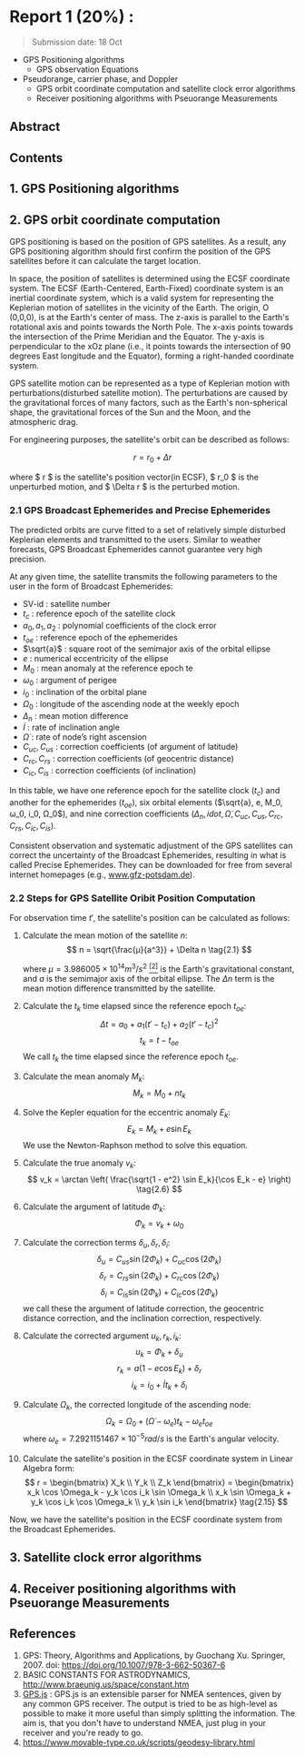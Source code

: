 # Report 1 (20%) : 
> Submission date: 18 Oct

- GPS Positioning algorithms
    - GPS observation Equations
- Pseudorange, carrier phase, and Doppler
    - GPS orbit coordinate computation and satellite clock error algorithms
    - Receiver positioning algorithms with Pseuorange Measurements

## Abstract

## Contents

## 1. GPS Positioning algorithms

## 2. GPS orbit coordinate computation

GPS positioning is based on the position of GPS satellites. As a result, any GPS positioning algorithm should first confirm the position of the GPS satellites before it can calculate the target location. 

In space, the position of satellites is determined using the ECSF coordinate system. The ECSF (Earth-Centered, Earth-Fixed) coordinate system is an inertial coordinate system, which is a valid system for representing the Keplerian motion of satellites in the vicinity of the Earth. The origin, O (0,0,0), is at the Earth's center of mass. The z-axis is parallel to the Earth's rotational axis and points towards the North Pole. The x-axis points towards the intersection of the Prime Meridian and the Equator. The y-axis is perpendicular to the xOz plane (i.e., it points towards the intersection of 90 degrees East longitude and the Equator), forming a right-handed coordinate system.

GPS satellite motion can be represented as a type of Keplerian motion with perturbations(disturbed satellite motion). The perturbations are caused by the gravitational forces of many factors, such as the Earth's non-spherical shape, the gravitational forces of the Sun and the Moon, and the atmospheric drag.

For engineering purposes, the satellite's orbit can be described as follows:

$$ r = r_0 + \Delta r \tag{2.1} $$

where $ r $ is the satellite's position vector(in ECSF), $ r_0 $ is the unperturbed motion, and $ \Delta r $ is the perturbed motion. 

### 2.1 GPS Broadcast Ephemerides and Precise Ephemerides
The predicted orbits are curve fitted to a set of relatively simple disturbed Keplerian elements and transmitted to the users. Similar to weather forecasts, GPS Broadcast Ephemerides cannot guarantee very high precision. 

At any given time, the satellite transmits the following parameters to the user in the form of Broadcast Ephemerides:

- SV-id : satellite number 
- $t_c$ : reference epoch of the satellite clock 
- $a_0, a_1, a_2$ : polynomial coefficients of the clock error 
- $t_{oe}$ : reference epoch of the ephemerides 
- $\sqrt{a}$ : square root of the semimajor axis of the orbital ellipse 
- $e$ : numerical eccentricity of the ellipse 
- $M_0$ : mean anomaly at the reference epoch te 
- $ω_0$ : argument of perigee 
- $i_0$ : inclination of the orbital plane 
- $Ω_0$ : longitude of the ascending node at the weekly epoch 
- $Δ_n$ : mean motion difference 
- $\dot{I}$ : rate of inclination angle 
- $\dot{\Omega}$ : rate of node’s right ascension 
- $C_{uc}, C_{us}$ : correction coefficients (of argument of latitude) 
- $C_{rc}, C_{rs}$ : correction coefficients (of geocentric distance) 
- $C_{ic}, C_{is}$ : correction coefficients (of inclination) 

In this table, we have one reference epoch for the satellite clock ($t_c$) and another for the ephemerides ($t_{oe}$), six orbital elements ($\sqrt{a}, e, M_0, ω_0, i_0, Ω_0$), and nine correction coefficients ($Δ_n, idot, \dot{\Omega}, C_{uc}, C_{us}, C_{rc}, C_{rs}, C_{ic}, C_{is}$).

Consistent observation and systematic adjustment of the GPS satellites can correct the uncertainty of the Broadcast Ephemerides, resulting in what is called Precise Ephemerides. They can be downloaded for free from several internet homepages (e.g., www.gfz-potsdam.de).

### 2.2 Steps for GPS Satellite Oribit Position Computation

For observation time $t'$, the satellite's position can be calculated as follows:

1. Calculate the mean motion of the satellite $n$:
    $$ n = \sqrt{\frac{μ}{a^3}} + \Delta n \tag{2.1} $$

    where $μ = 3.986005 × 10^{14} m^3/s^2$ [$^{[2]}$](http://www.braeunig.us/space/constant.htm) is the Earth's gravitational constant, and $a$ is the semimajor axis of the orbital ellipse. The $\Delta n$ term is the mean motion difference transmitted by the satellite.

2. Calculate the $t_k$ time elapsed since the reference epoch $t_{oe}$:
    $$ \Delta t = a_0 + a_1(t' - t_c) + a_2(t' - t_c)^2 \tag{2.2} $$
    $$ t_k = t - t_{oe} \tag{2.3} $$
    We call $t_k$ the time elapsed since the reference epoch $t_{oe}$.
3. Calculate the mean anomaly $M_k$:
    $$ M_k = M_0 + n t_k \tag{2.4} $$
4. Solve the Kepler equation for the eccentric anomaly $E_k$:
    $$ E_k = M_k + e \sin E_k \tag{2.5} $$
    We use the Newton-Raphson method to solve this equation. 
5. Calculate the true anomaly $v_k$:
    $$ v_k = \arctan \left( \frac{\sqrt{1 - e^2} \sin E_k}{\cos E_k - e} \right) \tag{2.6} $$
6. Calculate the argument of latitude $\Phi_k$:
    $$ \Phi_k = v_k + ω_0 \tag{2.7} $$
7. Calculate the correction terms $\delta_u, \delta_r, \delta_i$:
    $$ \delta_u = C_{us} \sin(2\Phi_k) + C_{uc} \cos(2\Phi_k) \tag{2.8} $$
    $$ \delta_r = C_{rs} \sin(2\Phi_k) + C_{rc} \cos(2\Phi_k) \tag{2.9} $$
    $$ \delta_i = C_{is} \sin(2\Phi_k) + C_{ic} \cos(2\Phi_k) \tag{2.10} $$
    we call these the argument of latitude correction, the geocentric distance correction, and the inclination correction, respectively.
8. Calculate the corrected argument $u_k, r_k, i_k$:
    $$ u_k = \Phi_k + \delta_u \tag{2.11} $$
    $$ r_k = a(1 - e \cos E_k) + \delta_r \tag{2.12} $$
    $$ i_k = i_0 + \dot{I} t_k + \delta_i \tag{2.13} $$
9. Calculate $\Omega_k$, the corrected longitude of the ascending node:
    $$ \Omega_k = Ω_0 + (\dot{\Omega} - ω_e) t_k - ω_e t_{oe} \tag{2.14} $$
    where $ω_e = 7.2921151467 × 10^{-5} rad/s$ is the Earth's angular velocity.
10. Calculate the satellite's position in the ECSF coordinate system in Linear Algebra form:
    $$ r = \begin{bmatrix} X_k \\ Y_k \\ Z_k \end{bmatrix} = \begin{bmatrix} x_k \cos \Omega_k - y_k \cos i_k \sin \Omega_k \\ x_k \sin \Omega_k + y_k \cos i_k \cos \Omega_k \\ y_k \sin i_k \end{bmatrix} \tag{2.15} $$

Now, we have the satellite's position in the ECSF coordinate system from the Broadcast Ephemerides.

## 3. Satellite clock error algorithms

## 4. Receiver positioning algorithms with Pseuorange Measurements

## References
1. GPS: Theory, Algorithms and Applications, by Guochang Xu. Springer, 2007. doi: https://doi.org/10.1007/978-3-662-50367-6
2. BASIC CONSTANTS FOR ASTRODYNAMICS, http://www.braeunig.us/space/constant.htm
4. [GPS.js](https://github.com/infusion/GPS.js/?tab=readme-ov-file) : GPS.js is an extensible parser for NMEA sentences, given by any common GPS receiver. The output is tried to be as high-level as possible to make it more useful than simply splitting the information. The aim is, that you don't have to understand NMEA, just plug in your receiver and you're ready to go.
5. https://www.movable-type.co.uk/scripts/geodesy-library.html